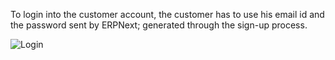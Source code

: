 To login into the customer account, the customer has to use his email id and
the password sent by ERPNext; generated through the sign-up process.

![Login](files/customer-portal-login.png)

